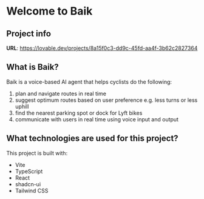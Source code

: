 # Welcome to Baik

## Project info

**URL**: https://lovable.dev/projects/8a15f0c3-dd9c-45fd-aa4f-3b62c2827364

## What is Baik?

Baik is a voice-based AI agent that helps cyclists do the following: 
1. plan and navigate routes in real time
2. suggest optimum routes based on user preference e.g. less turns or less uphill
3. find the nearest parking spot or dock for Lyft bikes
4. communicate with users in real time using voice input and output

## What technologies are used for this project?

This project is built with:

- Vite
- TypeScript
- React
- shadcn-ui
- Tailwind CSS
